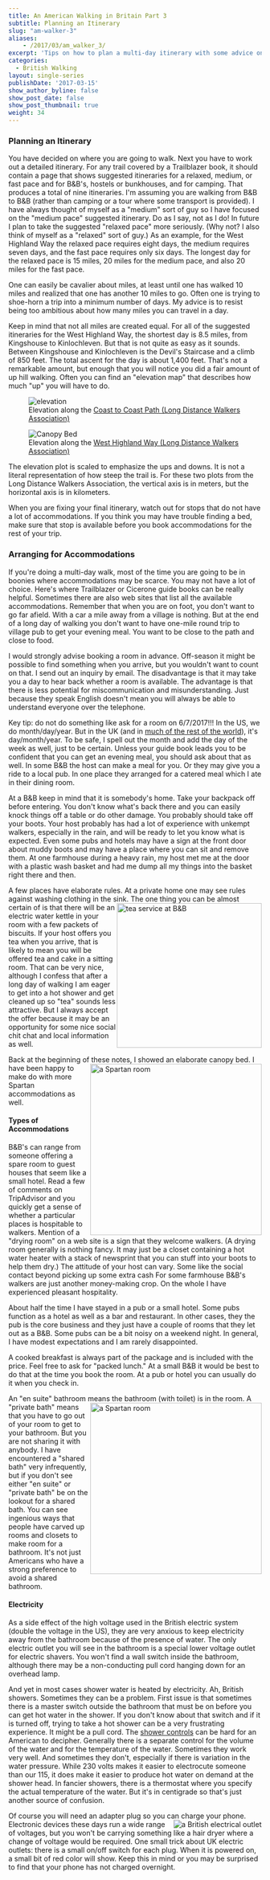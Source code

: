 ```yaml
---
title: An American Walking in Britain Part 3
subtitle: Planning an Itinerary
slug: "am-walker-3"
aliases:
    - /2017/03/am_walker_3/
excerpt: 'Tips on how to plan a multi-day itinerary with some advice on how to arrange for accommodations.'
categories:
  - British Walking
layout: single-series
publishDate: '2017-03-15'
show_author_byline: false
show_post_date: false
show_post_thumbnail: true
weight: 34
---
```


### Planning an Itinerary

You have decided on where you are going to walk. Next you have to work out a detailed itinerary. 
For any trail covered by a Trailblazer book, it should contain a page that shows
suggested itineraries for a relaxed, medium, or fast pace and for B&B's, hostels or bunkhouses, and for camping.
That produces a total of nine itineraries. I'm assuming you
are walking from B&B to B&B (rather than camping  or a tour where some transport is provided).
I have always thought of myself as a "medium" sort of guy so I have focused on the "medium pace" suggested
itinerary. Do as I say, not as I do! In future I plan to take the suggested "relaxed pace" more seriously.
(Why not? I also think of myself as a "relaxed" sort of guy.) As an example, for the West Highland Way the relaxed pace
requires eight days, the medium requires seven days, and the fast pace requires only six days. 
The longest day for the relaxed pace is 15 miles, 20 miles for the medium pace, and also 20 miles for the fast pace.

One can easily be cavalier about miles, at least until one has walked 10 miles and realized that one
has another 10 miles to go. Often one is trying to shoe-horn a trip into a minimum number of days.
My advice is to resist being too ambitious about how many miles you can travel in a day. 

Keep in mind that not all miles are created equal. For all of the suggested itineraries
for the West Highland Way, the shortest day is 8.5 miles, from Kingshouse to Kinlochleven. But that
is not quite as easy as it sounds. Between Kingshouse and Kinlochleven is the Devil's Staircase and
a climb of 850 feet. The total ascent for the day is about 1,400 feet. That's not a remarkable amount,
but enough that you will notice you did a fair amount of up hill walking. Often you can find an
"elevation map" that describes how much "up" you will have to do.
<figure> 
  <img  src="https://www.ldwa.org.uk/ldp/images/TF/87-1-L.png" alt="elevation">
  <figcaption>Elevation along the <a href="https://www.ldwa.org.uk/ldp/members/show_path.php?menu_type=S&path_name=Coast+to+Coast+%28Wainwright%29">Coast to Coast Path (Long Distance Walkers Association)</a> </figcaption>
</figure> 
<figure> 
  <img  src="https://www.ldwa.org.uk/ldp/images/TF/517-1-L.png" alt="Canopy Bed">
  <figcaption>Elevation along the <a href="https://www.ldwa.org.uk/ldp/members/show_path.php?menu_type=S&path_name=West+Highland+Way">West Highland Way (Long Distance Walkers Association)</a> </figcaption>
</figure> 
The elevation plot is scaled to emphasize the ups and downs. It is not a literal representation of how steep the trail is. For these two plots from the Long Distance Walkers Association, the vertical axis is in meters,
but the horizontal axis is in kilometers.

When you are fixing your final itinerary, watch out for stops that do not have a lot
of accommodations. If you think you may have trouble finding a bed,
make sure that stop is available before you book accommodations for the rest of your trip.

### Arranging for Accommodations

If you're doing a multi-day walk, most of the time you are going to be in boonies where 
accommodations may be scarce. You may not have a lot of choice.
Here's where Trailblazer or Cicerone guide books can be really helpful.
Sometimes there are also web sites that list all the available accommodations.
Remember that when you are on foot, you don't want to go far afield. With a car
a mile away from a village is nothing. But at the end of a long day of walking 
you don't want to have one-mile round trip to village pub to get your evening meal.
You want to be close to the path and close to food.

I would strongly advise booking a room in advance. Off-season it might be possible
to find something when you arrive, but you wouldn't want to count on that.
I send out an inquiry by email. The disadvantage is that it may take you a
day to hear back whether a room is available. The advantage is that there is
less potential for miscommunication and misunderstanding. Just because they speak
English doesn't mean you will always be able to understand everyone over the
telephone. 

Key tip: do not do something like ask for a room on 6/7/2017!!! In the US, we do month/day/year. 
But in the UK (and in [much of the rest of the world](https://en.wikipedia.org/wiki/Date_format_by_country)), it's day/month/year. 
To be safe, I spell out the month and add the day of the week as well, just to be certain. 
Unless your guide book leads you to be confident that you can get an evening meal, 
you should ask about that as well. In some B&B the host can make a meal for you. 
Or they may give you a ride to a local pub. In one
place they arranged for a catered meal which I ate in their dining room.

At a B&B keep in mind that it is somebody's home. Take your backpack off before entering.
You don't know what's back there and you can easily knock things off a table or do other damage. 
You probably should take off your boots. Your host probably has had a lot of experience with 
unkempt walkers, especially in the rain,
and will be ready to let you know what is expected. Even some pubs and hotels 
may have a sign at the front door about muddy boots and may have a place where
you can sit and remove them. At one farmhouse during a heavy rain, 
my host met me at the door with a plastic wash basket and had me dump 
all my things into the basket right there and then.

A few places have elaborate rules. At a private home one may see rules against washing clothing in the sink.
<img style="float: right;" src="/img/tea_at_b_and_b.png" alt="tea service at B&B" width="288">
The one thing you can be almost certain of is that there will be an electric water kettle 
in your room with a few packets of biscuits. 
If your host offers you tea when you arrive, that is likely to mean you
will be offered tea and cake in a sitting room. That can be very nice,
although I confess that after a long day of walking I am eager to
get into a hot shower and get cleaned up so "tea" sounds less attractive.
But I always accept the offer because it may be an opportunity
for some nice social chit chat and local information as well.

Back at the beginning of these notes, I showed an elaborate canopy bed. 
<img style="float: right;" src="/img/spartan_room.png" alt="a Spartan room" width="341">
I have been happy to make do with more Spartan accommodations as well.

#### Types of Accommodations

B&B's can range from someone offering a spare room to guest houses that seem like a small hotel. Read a few of comments on TripAdvisor and you quickly get a sense of whether a particular places is hospitable to walkers. Mention of a "drying room" on
a web site is a sign that they welcome walkers. (A drying room generally is nothing fancy. It may just be a closet containing a hot water heater with a stack of newsprint that you can stuff into your boots to help them dry.) The attitude of
your host can vary. Some like the social contact beyond picking up some extra cash For some farmhouse B&B's walkers are just another money-making crop. On the
whole I have experienced pleasant hospitality. 

About half the time I have stayed in a pub or a small hotel. Some pubs function as a hotel as well as a bar and
restaurant. In other cases, they the pub is the core business and they just have a
couple of rooms that they let out as a B&B. Some pubs can be a bit noisy on a weekend night. In general, I have modest expectations and I am rarely disappointed.

A cooked breakfast is always part of the package and is included with the price.
Feel free to ask for "packed lunch." At a small B&B it would be best to do that
at the time you book the room. At a pub or hotel you can usually do it when
you check in.

An "en suite" bathroom means the bathroom (with toilet) is in the room. 
<img style="float: right;" src="/img/anchor.png" alt="a Spartan room" width="341">
A "private bath" means that you have to go out of your room to get to your bathroom.
But you are not sharing it with anybody. I have encountered a "shared bath" very
infrequently, but if you don't see either "en suite" or "private bath" be
on the lookout for a shared bath. You can see ingenious ways that people have carved up rooms and closets to make room for a bathroom. It's not just
Americans who have a strong preference to avoid a shared bathroom.

#### Electricity

As a side effect of the high voltage used in the British electric system (double the voltage in the US), 
they are very anxious to keep electricity away from the bathroom because of the
presence of water.
The only electric outlet you will see in the bathroom is a special lower voltage outlet 
for electric shavers. You won't find a wall switch inside the bathroom,
although there may be a non-conducting pull cord hanging down for an overhead lamp.

And yet in most cases shower water is heated by electricity. Ah, British showers.
Sometimes they can be a problem. First issue is that sometimes there is a master switch
outside the bathroom that must be on before you can get hot water in the shower.
If you don't know about that switch and if it is turned off, trying to 
take a hot shower can be a very frustrating experience. It might be a pull cord.
The [shower controls](/img/electric_shower.png) can be hard for an American to
decipher. Generally there is a separate control for the volume of the water
and for the temperature of the water. Sometimes they work very well. And
sometimes they don't, especially if there is variation in
the water pressure. While 230 volts makes it easier to electrocute someone than our 115,
it does make it easier to produce hot water on demand at the shower head.
In fancier showers, there is a thermostat where you specify the actual temperature of the water. 
But it's in centigrade so that's just another source of confusion.

Of course you will need an adapter plug so you can charge your phone. Electronic
<img style="float: right;" src="/img/electric_outlet.png" alt="a British electrical outlet">
devices these days run a wide range of voltages, but you won't be carrying
something like a hair dryer where a change of voltage would be required.
One small trick about UK electric outlets: there is
a small on/off switch for each plug. When it is powered on, a small bit of
red color will show. 
Keep this in mind or you may be surprised to find that
your phone has not charged overnight.
